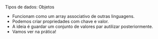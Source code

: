 
Tipos de dados: Objetos

- Funcionam como um array associativo de outras linguagens.
- Podemos criar propriedades com chave e valor.
- A ideia é guardar um conjunto de valores par autilizar posteriormente.
- Vamos ver na prática!



